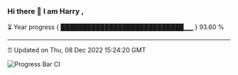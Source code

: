 ### Hi there 👋 I am Harry , 

⏳ Year progress { ████████████████████████████▁▁ } 93.60 %

---

⏰ Updated on Thu, 08 Dec 2022 15:24:20 GMT

![Progress Bar CI](https://github.com/duykhang68/duykhang68/workflows/Progress%20Bar%20CI/badge.svg)
